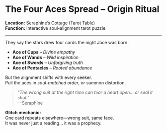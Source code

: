 # The Four Aces Spread – Origin Ritual

**Location:** Seraphine’s Cottage (Tarot Table)  
**Function:** Interactive soul-alignment tarot puzzle  

---

They say the stars drew four cards the night Jace was born:  
- **Ace of Cups** – *Divine empathy*  
- **Ace of Wands** – *Wild inspiration*  
- **Ace of Swords** – *Unforgiving truth*  
- **Ace of Pentacles** – *Rooted abundance*

But the alignment shifts with every seeker.  
Pull the aces in *soul-matched order*, or summon distortion.

> _"The wrong suit at the right time can tear a heart open... or seal it shut."_  
—Seraphine

**Glitch mechanic:**  
One card repeats elsewhere—wrong suit, same face.  
It was never just a reading… it was a prophecy.
